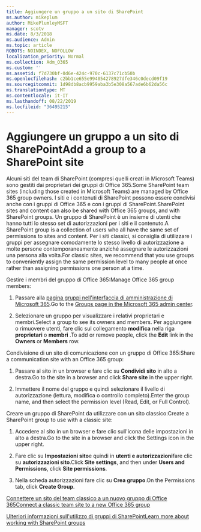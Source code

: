 ```yaml
---
title: Aggiungere un gruppo a un sito di SharePoint
ms.author: mikeplum
author: MikePlumleyMSFT
manager: scotv
ms.date: 8/3/2018
ms.audience: Admin
ms.topic: article
ROBOTS: NOINDEX, NOFOLLOW
localization_priority: Normal
ms.collection: Adm_O365
ms.custom: ''
ms.assetid: f7d730bf-0d6e-424c-970c-6137c71cb50b
ms.openlocfilehash: c2bb1ce655e994054278927dfe346c0decd09f19
ms.sourcegitcommit: 1d98db8acb9959aba3b5e308a567ade6b62da56c
ms.translationtype: MT
ms.contentlocale: it-IT
ms.lasthandoff: 08/22/2019
ms.locfileid: "36495215"
---
```

# <a name="add-a-group-to-a-sharepoint-site"></a><span data-ttu-id="d80ef-102">Aggiungere un gruppo a un sito di SharePoint</span><span class="sxs-lookup"><span data-stu-id="d80ef-102">Add a group to a SharePoint site</span></span>

<span data-ttu-id="d80ef-103">Alcuni siti del team di SharePoint (compresi quelli creati in Microsoft Teams) sono gestiti dai proprietari dei gruppi di Office 365.</span><span class="sxs-lookup"><span data-stu-id="d80ef-103">Some SharePoint team sites (including those created in Microsoft Teams) are managed by Office 365 group owners.</span></span> <span data-ttu-id="d80ef-104">I siti e i contenuti di SharePoint possono essere condivisi anche con i gruppi di Office 365 e con i gruppi di SharePoint.</span><span class="sxs-lookup"><span data-stu-id="d80ef-104">SharePoint sites and content can also be shared with Office 365 groups, and with SharePoint groups.</span></span> <span data-ttu-id="d80ef-105">Un gruppo di SharePoint è un insieme di utenti che hanno tutti lo stesso set di autorizzazioni per i siti e il contenuto.</span><span class="sxs-lookup"><span data-stu-id="d80ef-105">A SharePoint group is a collection of users who all have the same set of permissions to sites and content.</span></span> <span data-ttu-id="d80ef-106">Per i siti classici, si consiglia di utilizzare i gruppi per assegnare comodamente lo stesso livello di autorizzazione a molte persone contemporaneamente anziché assegnare le autorizzazioni una persona alla volta.</span><span class="sxs-lookup"><span data-stu-id="d80ef-106">For classic sites, we recommend that you use groups to conveniently assign the same permission level to many people at once rather than assigning permissions one person at a time.</span></span>
  
<span data-ttu-id="d80ef-107">Gestire i membri del gruppo di Office 365:</span><span class="sxs-lookup"><span data-stu-id="d80ef-107">Manage Office 365 group members:</span></span>
  
1. <span data-ttu-id="d80ef-108">Passare alla [pagina gruppi nell'interfaccia di amministrazione di Microsoft 365](https://portal.office.com/adminportal/home#/groups).</span><span class="sxs-lookup"><span data-stu-id="d80ef-108">Go to the [Groups page in the Microsoft 365 admin center](https://portal.office.com/adminportal/home#/groups).</span></span>
    
2. <span data-ttu-id="d80ef-109">Selezionare un gruppo per visualizzare i relativi proprietari e membri.</span><span class="sxs-lookup"><span data-stu-id="d80ef-109">Select a group to see its owners and members.</span></span> <span data-ttu-id="d80ef-110">Per aggiungere o rimuovere utenti, fare clic sul collegamento **modifica** nella riga **proprietari** o **membri** .</span><span class="sxs-lookup"><span data-stu-id="d80ef-110">To add or remove people, click the **Edit** link in the **Owners** or **Members** row.</span></span> 
    
<span data-ttu-id="d80ef-111">Condivisione di un sito di comunicazione con un gruppo di Office 365:</span><span class="sxs-lookup"><span data-stu-id="d80ef-111">Share a communication site with an Office 365 group:</span></span>
  
1. <span data-ttu-id="d80ef-112">Passare al sito in un browser e fare clic su **Condividi sito** in alto a destra.</span><span class="sxs-lookup"><span data-stu-id="d80ef-112">Go to the site in a browser and click **Share site** in the upper right.</span></span> 
    
2. <span data-ttu-id="d80ef-113">Immettere il nome del gruppo e quindi selezionare il livello di autorizzazione (lettura, modifica o controllo completo).</span><span class="sxs-lookup"><span data-stu-id="d80ef-113">Enter the group name, and then select the permission level (Read, Edit, or Full Control).</span></span>
    
<span data-ttu-id="d80ef-114">Creare un gruppo di SharePoint da utilizzare con un sito classico:</span><span class="sxs-lookup"><span data-stu-id="d80ef-114">Create a SharePoint group to use with a classic site:</span></span>
  
1. <span data-ttu-id="d80ef-115">Accedere al sito in un browser e fare clic sull'icona delle impostazioni in alto a destra.</span><span class="sxs-lookup"><span data-stu-id="d80ef-115">Go to the site in a browser and click the Settings icon in the upper right.</span></span>
    
2. <span data-ttu-id="d80ef-116">Fare clic su **Impostazioni sito**e quindi in **utenti e autorizzazioni**fare clic su **autorizzazioni sito**.</span><span class="sxs-lookup"><span data-stu-id="d80ef-116">Click **Site settings**, and then under **Users and Permissions**, click **Site permissions**.</span></span>
    
3. <span data-ttu-id="d80ef-117">Nella scheda autorizzazioni fare clic su **Crea gruppo**.</span><span class="sxs-lookup"><span data-stu-id="d80ef-117">On the Permissions tab, click **Create Group**.</span></span>
    
[<span data-ttu-id="d80ef-118">Connettere un sito del team classico a un nuovo gruppo di Office 365</span><span class="sxs-lookup"><span data-stu-id="d80ef-118">Connect a classic team site to a new Office 365 group</span></span>](https://go.microsoft.com/fwlink/?linkid=2008654)
  
[<span data-ttu-id="d80ef-119">Ulteriori informazioni sull'utilizzo di gruppi di SharePoint</span><span class="sxs-lookup"><span data-stu-id="d80ef-119">Learn more about working with SharePoint groups</span></span>](https://go.microsoft.com/fwlink/?linkid=874658)
  

